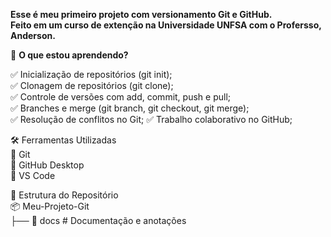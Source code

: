  **Esse é meu primeiro projeto com versionamento Git e GitHub.  
 Feito em um curso de extenção na Universidade UNFSA com o Profersso, Anderson.**  
 
   📌 **O que estou aprendendo?**


 ✅ Inicialização de repositórios (git init);  
 ✅ Clonagem de repositórios (git clone);  
 ✅ Controle de versões com add, commit, push e pull;  
 ✅ Branches e merge (git branch, git checkout, git merge);  
 ✅ Resolução de conflitos no Git; 
 ✅ Trabalho colaborativo no GitHub;

   🛠️ Ferramentas Utilizadas  
🔹 Git  
🔹 GitHub Desktop  
🔹 VS Code  

📂 Estrutura do Repositório  
📦 Meu-Projeto-Git  
├── 📁 docs           # Documentação e anotações
  
 
